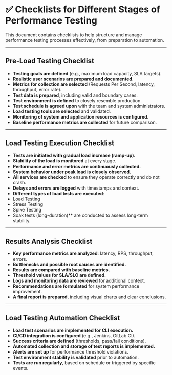 # ✅ Checklists for Different Stages of Performance Testing

This document contains checklists to help structure and manage performance testing processes effectively, from preparation to automation.

---

##  Pre-Load Testing Checklist

-  **Testing goals are defined** (e.g., maximum load capacity, SLA targets).
-  **Realistic user scenarios are prepared and documented.**
-  **Metrics for collection are selected** (Requests Per Second, latency, throughput, error rate).
-  **Test data is prepared**, including valid and boundary cases.
-  **Test environment is defined** to closely resemble production.
-  **Test schedule is agreed upon** with the team and system administrators.
-  **Load testing tools are selected** and validated.
-  **Monitoring of system and application resources is configured.**
-  **Baseline performance metrics are collected** for future comparison.

---

##  Load Testing Execution Checklist

-  **Tests are initiated with gradual load increase (ramp-up).**
-  **Stability of the load is monitored** at every stage.
-  **Performance and error metrics are continuously collected.**
-  **System behavior under peak load is closely observed.**
-  **All services are checked** to ensure they operate correctly and do not crash.
-  **Delays and errors are logged** with timestamps and context.
-  **Different types of load tests are executed**:  
  - Load Testing  
  - Stress Testing  
  - Spike Testing
  - Soak tests (long-duration)** are conducted to assess long-term stability.

---

##  Results Analysis Checklist

-  **Key performance metrics are analyzed**: latency, RPS, throughput, errors.
-  **Bottlenecks and possible root causes are identified.**
-  **Results are compared with baseline metrics.**
-  **Threshold values for SLA/SLO are defined.**
-  **Logs and monitoring data are reviewed** for additional context.
-  **Recommendations are formulated** for system performance improvement.
-  **A final report is prepared**, including visual charts and clear conclusions.

---

##  Load Testing Automation Checklist

-  **Load test scenarios are implemented for CLI execution.**
-  **CI/CD integration is configured** (e.g., Jenkins, GitLab CI).
-  **Success criteria are defined** (thresholds, pass/fail conditions).
-  **Automated collection and storage of test reports is implemented.**
-  **Alerts are set up** for performance threshold violations.
-  **Test environment stability is validated** prior to automation.
-  **Tests are run regularly**, based on schedule or triggered by specific events.
